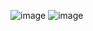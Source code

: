 ![image](https://github.com/chayan7489/LowLevelDesign_Problems/assets/61390152/7b39a6be-58ba-498b-bfc4-65f2035c2563)
![image](https://github.com/chayan7489/LowLevelDesign_Problems/assets/61390152/4c839f83-78d0-43e7-aba3-5a069184aa22)

